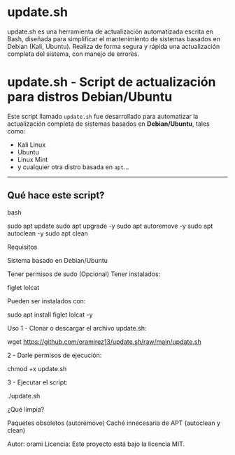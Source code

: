 # update.sh
update.sh es una herramienta de actualización automatizada escrita en Bash, diseñada para simplificar el mantenimiento de sistemas basados en Debian (Kali, Ubuntu). Realiza de forma segura y rápida una actualización completa del sistema, con manejo de errores.

# update.sh - Script de actualización para distros Debian/Ubuntu

Este script llamado `update.sh` fue desarrollado para automatizar la actualización completa de sistemas basados en **Debian/Ubuntu**, tales como:

-  Kali Linux  
-  Ubuntu  
-  Linux Mint    
- y cualquier otra distro basada en `apt`...

---

##  Qué hace este script?

bash

sudo apt update
sudo apt upgrade -y
sudo apt autoremove -y
sudo apt autoclean -y
sudo apt clean

Requisitos

Sistema basado en Debian/Ubuntu

Tener permisos de sudo
(Opcional) Tener instalados:

  figlet
  lolcat
  
Pueden ser instalados con:

  sudo apt install figlet lolcat -y

Uso
1 - Clonar o descargar el archivo update.sh:

  wget https://github.com/oramirez13/update.sh/raw/main/update.sh

2 - Darle permisos de ejecución:

  chmod +x update.sh

3 - Ejecutar el script:

  ./update.sh

¿Qué limpia?

  Paquetes obsoletos (autoremove)
  Caché innecesaria de APT (autoclean y clean)

Autor: orami
Licencia: Este proyecto está bajo la licencia MIT.
